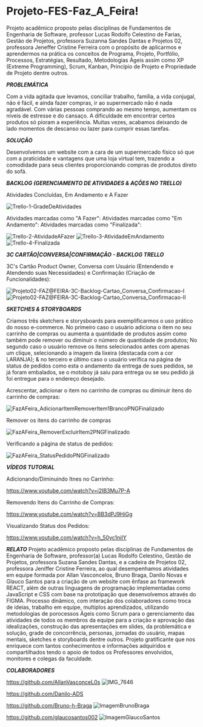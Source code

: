 # Projeto-FES-Faz_A_Feira!

Projeto acadêmico proposto pelas disciplinas de Fundamentos de Engenharia de Software, professor Lucas Rodolfo Celestino de Farias, Gestão de Projetos, professora Suzanna Sandes Dantas e Projetos 02, professora Jeneffer Cristine Ferreira com o propósito de aplicarmos e aprendermos na prática os conceitos de Programa, Projeto, Portfólio, Processos, Estratégias, Resultado, Metodologias Ágeis assim como XP (Extreme Programming), Scrum, Kanban, Princípio de Projeto e Propriedade de Projeto dentre outros.


***PROBLEMÁTICA***


Com a vida agitada que levamos, conciliar trabalho, família, a vida conjugal, não é fácil, e ainda fazer compras, ir ao supermercado não é nada agradável. Com várias pessoas comprando ao mesmo tempo, aumentam os níveis de estresse e do cansaço. A dificuldade em encontrar certos produtos só pioram a experiência. Muitas vezes, acabamos deixando de lado momentos de descanso ou lazer para cumprir essas tarefas.



***SOLUÇÃO***

Desenvolvemos um website com a cara de um supermercado físico só que com a praticidade e vantagens que uma loja virtual tem, trazendo a comodidade para seus clientes proporcionando compras de produtos direto do sofá.


***BACKLOG (GERENCIAMENTO DE ATIVIDADES & AÇÕES NO TRELLO)***


Atividades Concluídas, Em Andamento e A Fazer


![Trello-1-GradeDeAtividades](https://github.com/user-attachments/assets/821f8277-22dc-412f-b0ed-f5af0807a355)

Atividades marcadas como "A Fazer":        Atividades marcadas como "Em Andamento":         Atividades marcadas como "Finalizada":

![Trello-2-AtividadeAFazer](https://github.com/user-attachments/assets/9ff80140-e429-4930-83ae-40a84c8ff4c9) ![Trello-3-AtividadeEmAndamento](https://github.com/user-attachments/assets/ea3ee0cb-df6e-4994-8a77-41a8afe993ba) ![Trello-4-Finalizada](https://github.com/user-attachments/assets/a7d88b68-c424-45d2-bdab-a429b02a922d)


***3C CARTÃO|CONVERSA|CONFIRMAÇÃO - BACKLOG TRELLO***


3C's Cartão Product Owner, Conversa com Usuário (Entendendo e Atendendo suas Necessidades) e Confirmação (Criação de Funcionalidades):

![Projeto02-FAZ@FEIRA-3C-Backlog-Cartao_Conversa_Confirmacao-I](https://github.com/user-attachments/assets/a7713fc5-a01f-4f5e-a8fa-ecbda028fa25) ![Projeto02-FAZ@FEIRA-3C-Backlog-Cartao_Conversa_Confirmacao-II](https://github.com/user-attachments/assets/45a818da-2368-4b74-825a-61e0b555cf34)


***SKETCHES & STORYBOARDS***


Criamos três sketchers e storysboards para exemplificarmos o uso prático do nosso e-commerce. 
No primeiro caso o usuário adiciona o item no seu carrinho de compras ou aumenta a quantidade de produtos assim como também pode remover ou diminuir o número de quantidade de produtos;
No segundo caso o usuário remove os itens selecionados antes com apenas um clique, selecionando a imagem da lixeira (destacada com a cor LARANJA);
& no terceiro e último caso o usuário verifica na página de status de pedidos como esta o andamento da entrega de sues pedidos, se já foram embalados, se o motoboy já saiu para entrega ou se seu pedido já foi entregue para o endereço desejado. 


Acrescentar, adicionar o item no carrinho de compras ou diminuir itens do carrinho de compras:


![FazAFeira_AdicionarItemRemoverItem1BrancoPNGFinalizado](https://github.com/user-attachments/assets/f1e84ea7-08ce-4fbb-8d52-9d7d8b2b4032)


Remover os itens do carrinho de compras


![FazAFeira_RemoverExcluirItem2PNGFinalizado](https://github.com/user-attachments/assets/9ef21870-4360-4eee-b42b-f2c3e2546c22)


Verificando a página de status de pedidos:


![FazAFeira_StatusPedidoPNGFinalizado](https://github.com/user-attachments/assets/5c5d5551-e784-4128-8e82-a76c6f92b923)



***VÍDEOS TUTORIAL***


Adicionando/Diminuindo Itnes no Carrinho:

https://www.youtube.com/watch?v=i2IB3Mu7P-A

Removendo Itens do Carrinho de Compras:

https://www.youtube.com/watch?v=BB3dPJ9HiGg

Visualizando Status dos Pedidos:

https://www.youtube.com/watch?v=h_50yc1niIY



***RELATO***
Projeto acadêmico proposto pelas disciplinas de Fundamentos de Engenharia de Software, professor(a) Lucas Rodolfo Celestino, Gestão de Projetos, professora Suzana Sandes Dantas, e a cadeira de Projetos 02, professora Jeniffer Cristine Ferreira, ao qual desempenhamos atividades em equipe formada por Allan Vasconcelos, Bruno Braga, Danilo Novas e Glauco Santos para a criação de um website com ênfase ao framework REACT, além de outras linguagens de programação implementadas como JavaScript e CSS com base na prototipação que desenvolvemos através do FIGMA. Processo dinâmico, com interação dos colaboradores como troca de ideias, trabalho em equipe, multiplos aprendizados, utilizando metodologias de porocessos Ágeis como Scrum para o gerenciamento das atividades de todos os membros da equipe para a criação e aprovação das idealizações, construção das apresentações em slides, da problemática e solução, grade de concorrência, personas, jornadas do usuário, mapas mentais, sketches e storyboards dentre outros. Projeto gratificante que nos enriquece com tantos conhecimentos e informações adquiridos e compartilhados tendo o apoio de todos os Professores envolvidos, monitores e colegas da faculdade.


***COLABORADORES***

https://github.com/AllanVasconceL0s
![IMG_7646](https://github.com/user-attachments/assets/ebd78a52-3c1d-4c17-869d-eab3a27f00de)

https://github.com/Danilo-ADS

https://github.com/Bruno-h-Braga
![ImagemBrunoBraga](https://github.com/user-attachments/assets/43d798c4-6ac4-437f-b837-58ab1a77aa33)


https://github.com/glaucosantos002
![ImagemGlaucoSantos](https://github.com/user-attachments/assets/5ad36940-707c-4c6c-9e39-ad5338b9eb80)


